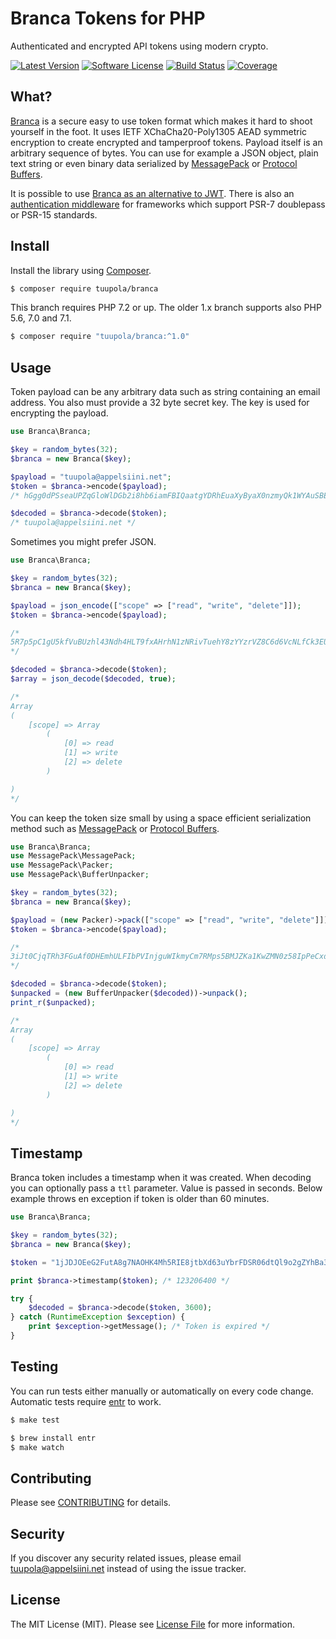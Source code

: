 #  Branca Tokens for PHP

Authenticated and encrypted API tokens using modern crypto.

[![Latest Version](https://img.shields.io/packagist/v/tuupola/branca.svg?style=flat-square)](https://packagist.org/packages/tuupola/branca)
[![Software License](https://img.shields.io/badge/license-MIT-brightgreen.svg?style=flat-square)](LICENSE.txt)
[![Build Status](https://img.shields.io/github/workflow/status/tuupola/branca-php/Tests/2.x?style=flat-square)](https://github.com/tuupola/branca-php/actions)
[![Coverage](https://img.shields.io/codecov/c/github/tuupola/branca-php.svg?style=flat-square)](https://codecov.io/github/tuupola/branca-php)



## What?

[Branca](https://github.com/tuupola/branca-spec) is a secure easy to use token format which makes it hard to shoot yourself in the foot. It uses IETF XChaCha20-Poly1305 AEAD symmetric encryption to create encrypted and tamperproof tokens. Payload itself is an arbitrary sequence of bytes. You can use for example a JSON object, plain text string or even binary data serialized by [MessagePack](http://msgpack.org/) or [Protocol Buffers](https://developers.google.com/protocol-buffers/).

It is possible to use [Branca as an alternative to JWT](https://appelsiini.net/2017/branca-alternative-to-jwt/). There is also an [authentication middleware](https://github.com/tuupola/branca-middleware) for frameworks which support PSR-7 doublepass or PSR-15 standards.

## Install

Install the library using [Composer](https://getcomposer.org/).


``` bash
$ composer require tuupola/branca
```

This branch requires PHP 7.2 or up. The older 1.x branch supports also PHP 5.6, 7.0 and 7.1.

``` bash
$ composer require "tuupola/branca:^1.0"
```

## Usage

Token payload can be any arbitrary data such as string containing an email
address. You also must provide a 32 byte secret key. The key is used for encrypting the payload.

```php
use Branca\Branca;

$key = random_bytes(32);
$branca = new Branca($key);

$payload = "tuupola@appelsiini.net";
$token = $branca->encode($payload);
/* hGgg0dPSseaUPZqGloWlDGb2i8hb6iamFBIQaatgYDRhEuaXyByaX0nzmyQk1WYAuSBEMWpB20Z1dENLFItwf1 */

$decoded = $branca->decode($token);
/* tuupola@appelsiini.net */
```

Sometimes you might prefer JSON.

```php
use Branca\Branca;

$key = random_bytes(32);
$branca = new Branca($key);

$payload = json_encode(["scope" => ["read", "write", "delete"]]);
$token = $branca->encode($payload);

/*
5R7p5pC1gU5kfVuBUzhl43Ndh4HLT9fxAHrhN1zNRivTuehY8zYYzrVZ8C6d6VcNLfCk3EUgBwwW6kIk0wm32O34OFIYz5LnOIezwcV2Xsfc
*/

$decoded = $branca->decode($token);
$array = json_decode($decoded, true);

/*
Array
(
    [scope] => Array
        (
            [0] => read
            [1] => write
            [2] => delete
        )

)
*/
```

You can keep the token size small by using a space efficient serialization method such as [MessagePack](http://msgpack.org/) or [Protocol Buffers](https://developers.google.com/protocol-buffers/).

```php
use Branca\Branca;
use MessagePack\MessagePack;
use MessagePack\Packer;
use MessagePack\BufferUnpacker;

$key = random_bytes(32);
$branca = new Branca($key);

$payload = (new Packer)->pack(["scope" => ["read", "write", "delete"]]);
$token = $branca->encode($payload);

/*
3iJt0CjqTRh3FGuAf0DHEmhULFIbPVInjguWIkmyCm7RMps5BMJZKa1KwZMN0z58IpPeCxdjoTdkurn9pl0YNrxAQfg3deP0
*/

$decoded = $branca->decode($token);
$unpacked = (new BufferUnpacker($decoded))->unpack();
print_r($unpacked);

/*
Array
(
    [scope] => Array
        (
            [0] => read
            [1] => write
            [2] => delete
        )

)
*/
```

## Timestamp

Branca token includes a timestamp when it was created. When decoding you can optionally pass a `ttl` parameter. Value is passed in seconds. Below example throws en exception if token is older than 60 minutes.

```php
use Branca\Branca;

$key = random_bytes(32);
$branca = new Branca($key);

$token = "1jJDJOEeG2FutA8g7NAOHK4Mh5RIE8jtbXd63uYbrFDSR06dtQl9o2gZYhBa36nZHXVfiGFz";

print $branca->timestamp($token); /* 123206400 */

try {
    $decoded = $branca->decode($token, 3600);
} catch (RuntimeException $exception) {
    print $exception->getMessage(); /* Token is expired */
}
```

## Testing

You can run tests either manually or automatically on every code change. Automatic tests require [entr](http://entrproject.org/) to work.

``` bash
$ make test
```
``` bash
$ brew install entr
$ make watch
```

## Contributing

Please see [CONTRIBUTING](CONTRIBUTING.md) for details.

## Security

If you discover any security related issues, please email tuupola@appelsiini.net instead of using the issue tracker.

## License

The MIT License (MIT). Please see [License File](LICENSE.txt) for more information.
